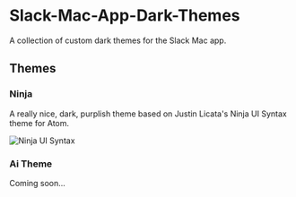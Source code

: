 # Slack-Mac-App-Dark-Themes
A collection of custom dark themes for the Slack Mac app.


## Themes

### Ninja
A really nice, dark, purplish theme based on Justin Licata's Ninja UI Syntax theme for Atom.

![Ninja UI Syntax](https://raw.githubusercontent.com/licatajustin/ninja-ui-syntax/master/assets/javascript.png "Ninja for Atom")

### Ai Theme
Coming soon...
